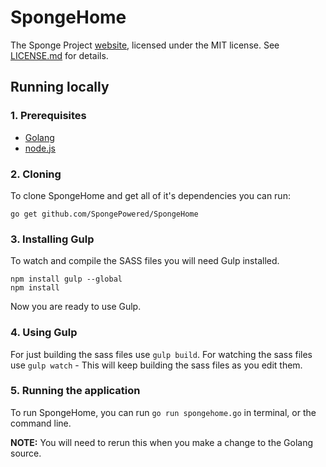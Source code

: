SpongeHome
==========

The Sponge Project [website](https://www-staging.spongepowered.org/), licensed
under the MIT license. See [LICENSE.md](LICENSE.md) for details.

## Running locally

### 1. Prerequisites

- [Golang](http://golang.org/doc/install)
- [node.js](http://nodejs.org/download/)

### 2. Cloning

To clone SpongeHome and get all of it's dependencies you can run:

```
go get github.com/SpongePowered/SpongeHome
```

### 3. Installing Gulp

To watch and compile the SASS files you will need Gulp installed.

```
npm install gulp --global
npm install
```

Now you are ready to use Gulp.

### 4. Using Gulp

For just building the sass files use `gulp build`.
For watching the sass files use `gulp watch` - This will keep building the sass
files as you edit them.

### 5. Running the application

To run SpongeHome, you can run `go run spongehome.go` in terminal, or the
command line.

**NOTE:** You will need to rerun this when you make a change to the Golang
source.

